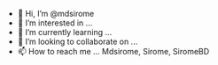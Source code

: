 - 👋 Hi, I’m @mdsirome
- 👀 I’m interested in ...
- 🌱 I’m currently learning ...
- 💞️ I’m looking to collaborate on ...
- 📫 How to reach me ...
 Mdsirome, Sirome, SiromeBD
<!---
mdsirome/mdsirome is a ✨ special ✨ repository because its `README.md` (this file) appears on your GitHub profile.
You can click the Preview link to take a look at your changes.
--->
